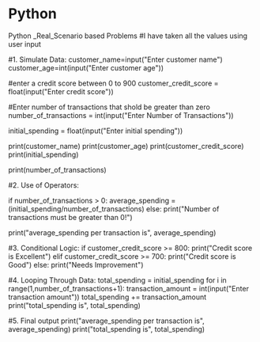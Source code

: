 # Python
Python _Real_Scenario based Problems
#I have taken all the values using user input

#1.	Simulate Data:
customer_name=input("Enter customer name")
customer_age=int(input("Enter customer age"))

#enter a credit score between 0 to 900 
customer_credit_score = float(input("Enter credit score"))

#Enter number of transactions that shold be greater than zero
number_of_transactions = int(input("Enter Number of Transactions"))

initial_spending = float(input("Enter initial spending"))

print(customer_name)
print(customer_age)
print(customer_credit_score)
print(initial_spending)

print(number_of_transactions)

#2.	Use of Operators:

if number_of_transactions > 0:
  average_spending = (initial_spending/number_of_transactions)
else:
    print("Number of transactions must be greater than 0!")

print("average_spending per transaction is", average_spending)

#3.	Conditional Logic:
if customer_credit_score >= 800:
  print("Credit score is Excellent")
elif customer_credit_score >= 700:
  print("Credit score is Good")
else:
  print("Needs Improvement")

#4.	Looping Through Data:
total_spending = initial_spending
for i in range(1,number_of_transactions+1):
  transaction_amount = int(input("Enter transaction amount"))
  total_spending += transaction_amount
print("total_spending is", total_spending)

#5. Final output
print("average_spending per transaction is", average_spending)
print("total_spending is", total_spending)

